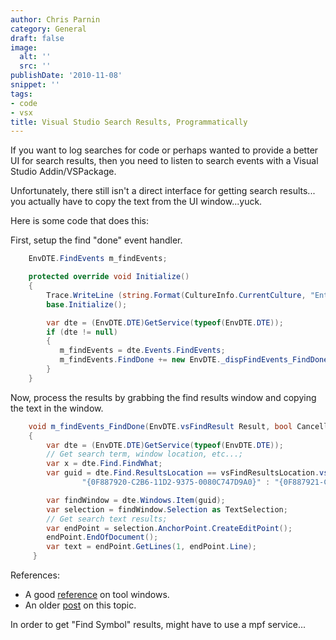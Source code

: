 ```yaml
---
author: Chris Parnin
category: General
draft: false
image:
  alt: ''
  src: ''
publishDate: '2010-11-08'
snippet: ''
tags:
- code
- vsx
title: Visual Studio Search Results, Programmatically
---
```


If you want to log searches for code or perhaps wanted to provide a better UI for search results, then you need to listen to search events with a Visual Studio Addin/VSPackage.

Unfortunately, there still isn't a direct interface for getting search results... you actually have to copy the text from the UI window...yuck.

Here is some code that does this:

First, setup the find "done" event handler.

```c#
    EnvDTE.FindEvents m_findEvents;

    protected override void Initialize()
    {
        Trace.WriteLine (string.Format(CultureInfo.CurrentCulture, "Entering Initialize() of: {0}", this.ToString()));
        base.Initialize();

        var dte = (EnvDTE.DTE)GetService(typeof(EnvDTE.DTE));
        if (dte != null)
        {
           m_findEvents = dte.Events.FindEvents;
           m_findEvents.FindDone += new EnvDTE._dispFindEvents_FindDoneEventHandler(m_findEvents_FindDone);
        }
    }
```

Now, process the results by grabbing the find results window and copying the text in the window.

```c#
    void m_findEvents_FindDone(EnvDTE.vsFindResult Result, bool Cancelled)
    {
        var dte = (EnvDTE.DTE)GetService(typeof(EnvDTE.DTE));
        // Get search term, window location, etc...;
        var x = dte.Find.FindWhat;
        var guid = dte.Find.ResultsLocation == vsFindResultsLocation.vsFindResults1 ?
                "{0F887920-C2B6-11D2-9375-0080C747D9A0}" : "{0F887921-C2B6-11D2-9375-0080C747D9A0}";

        var findWindow = dte.Windows.Item(guid);
        var selection = findWindow.Selection as TextSelection;
        // Get search text results;
        var endPoint = selection.AnchorPoint.CreateEditPoint();
        endPoint.EndOfDocument();
        var text = endPoint.GetLines(1, endPoint.Line);
     }
```

References:

* A good [reference](http://dotneteers.net/blogs/divedeeper/archive/2009/02/02/LearnVSXNowPart41.aspx) on tool windows.
* An older [post](http://www.helixoft.com/blog/archives/23) on this topic.

In order to get "Find Symbol" results, might have to use a mpf service...